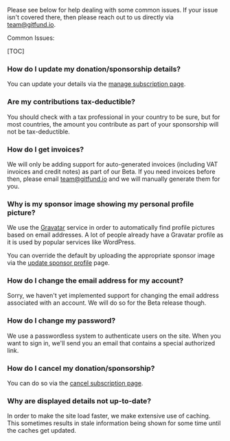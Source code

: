 Please see below for help dealing with some common issues. If your issue isn't
covered there, then please reach out to us directly via team@gitfund.io.

Common Issues:

[TOC]

### How do I update my donation/sponsorship details?

You can update your details via the [manage subscription page](/manage.subscription).

### Are my contributions tax-deductible?

You should check with a tax professional in your country to be sure, but for
most countries, the amount you contribute as part of your sponsorship will not
be tax-deductible.

### How do I get invoices?

We will only be adding support for auto-generated invoices (including VAT
invoices and credit notes) as part of our Beta. If you need invoices before
then, please email team@gitfund.io and we will manually generate them for you.

### Why is my sponsor image showing my personal profile picture?

We use the [Gravatar](https://en.gravatar.com/) service in order to
automatically find profile pictures based on email addresses. A lot of people
already have a Gravatar profile as it is used by popular services like
WordPress.

You can override the default by uploading the appropriate sponsor image via the
[update sponsor profile](/update.sponsor.profile) page.

### How do I change the email address for my account?

Sorry, we haven't yet implemented support for changing the email address
associated with an account. We will do so for the Beta release though.

### How do I change my password?

We use a passwordless system to authenticate users on the site. When you want to
sign in, we'll send you an email that contains a special authorized link.

### How do I cancel my donation/sponsorship?

You can do so via the [cancel subscription page](/cancel.subscription).

### Why are displayed details not up-to-date?

In order to make the site load faster, we make extensive use of caching. This
sometimes results in stale information being shown for some time until the
caches get updated.
